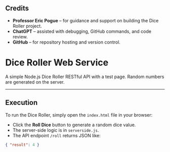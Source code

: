 
## Credits

- **Professor Eric Pogue** – for guidance and support on building the Dice Roller project.  
- **ChatGPT** – assisted with debugging, GitHub commands, and code review.  
- **GitHub** – for repository hosting and version control.



# Dice Roller Web Service

A simple Node.js Dice Roller RESTful API with a test page. Random numbers are generated on the server.  

---

## Execution

To run the Dice Roller, simply open the `index.html` file in your browser:  
- Click the **Roll Dice** button to generate a random dice value.  
- The server-side logic is in `serverside.js`.  
- The API endpoint `/roll` returns JSON like:

```json
{ "result": 4 }
